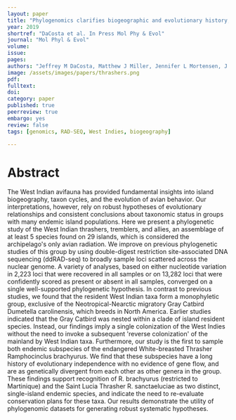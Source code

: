 ```yaml
---
layout: paper
title: "Phylogenomics clarifies biogeographic and evolutionary history, and conservation status of West Indian tremblers and thrashers (Aves: Mimidae)"
year: 2019
shortref: "DaCosta et al. In Press Mol Phy & Evol"
journal: "Mol Phyl & Evol"
volume:
issue:
pages:
authors: "Jeffrey M DaCosta, Matthew J Miller, Jennifer L Mortensen, J. Michael Reed, Robert L Curry, Michael D Sorenson"
image: /assets/images/papers/thrashers.png
pdf:
fulltext:
doi:
category: paper
published: true
peerreview: true
embargo: yes
review: false
tags: [genomics, RAD-SEQ, West Indies, biogeography]

---
```


# Abstract
The West Indian avifauna has provided fundamental insights into island biogeography, taxon cycles, and the evolution of avian behavior. Our interpretations, however, rely on robust hypotheses of evolutionary relationships and consistent conclusions about taxonomic status in groups with many endemic island populations. Here we present a phylogenetic study of the West Indian thrashers, tremblers, and allies, an assemblage of at least 5 species found on 29 islands, which is considered the archipelago's only avian radiation. We improve on previous phylogenetic studies of this group by using double-digest restriction site-associated DNA sequencing (ddRAD-seq) to broadly sample loci scattered across the nuclear genome. A variety of analyses, based on either nucleotide variation in 2,223 loci that were recovered in all samples or on 13,282 loci that were confidently scored as present or absent in all samples, converged on a single well-supported phylogenetic hypothesis. In contrast to previous studies, we found that the resident West Indian taxa form a monophyletic group, exclusive of the Neotropical-Nearctic migratory Gray Catbird Dumetella carolinensis, which breeds in North America. Earlier studies indicated that the Gray Catbird was nested within a clade of island resident species. Instead, our findings imply a single colonization of the West Indies without the need to invoke a subsequent 'reverse colonization' of the mainland by West Indian taxa. Furthermore, our study is the first to sample both endemic subspecies of the endangered White-breasted Thrasher Ramphocinclus brachyurus. We find that these subspecies have a long history of evolutionary independence with no evidence of gene flow, and are as genetically divergent from each other as other genera in the group. These findings support recognition of R. brachyurus (restricted to Martinique) and the Saint Lucia Thrasher R. sanctaeluciae as two distinct, single-island endemic species, and indicate the need to re-evaluate conservation plans for these taxa. Our results demonstrate the utility of phylogenomic datasets for generating robust systematic hypotheses.
